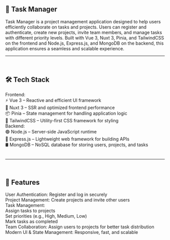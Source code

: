 <h2>📌 Task Manager</h2>
Task Manager is a project management application designed to help users efficiently collaborate on tasks and projects. Users can register and authenticate, create new projects, invite team members, and manage tasks with different priority levels. Built with Vue 3, Nuxt 3, Pinia, and TailwindCSS on the frontend and Node.js, Express.js, and MongoDB on the backend, this application ensures a seamless and scalable experience.

<br>
<hr>
<br>

<h2>🛠 Tech Stack</h2>
Frontend:<br>
⚡ Vue 3 – Reactive and efficient UI framework <br>
🚀 Nuxt 3 – SSR and optimized frontend performance<br>
📦 Pinia – State management for handling application logic<br>
🎨 TailwindCSS – Utility-first CSS framework for styling<br>
Backend:<br>
🟢 Node.js – Server-side JavaScript runtime<br>
🚏 Express.js – Lightweight web framework for building APIs<br>
🛢 MongoDB – NoSQL database for storing users, projects, and tasks<br>

<br>
<hr>
<br>

<h2>🔧 Features</h2>
User Authentication: Register and log in securely<br>
Project Management: Create projects and invite other users<br>
Task Management:<br>
Assign tasks to projects<br>
Set priorities (e.g., High, Medium, Low)<br>
Mark tasks as completed<br>
Team Collaboration: Assign users to projects for better task distribution<br>
Modern UI & State Management: Responsive, fast, and scalable<br>
